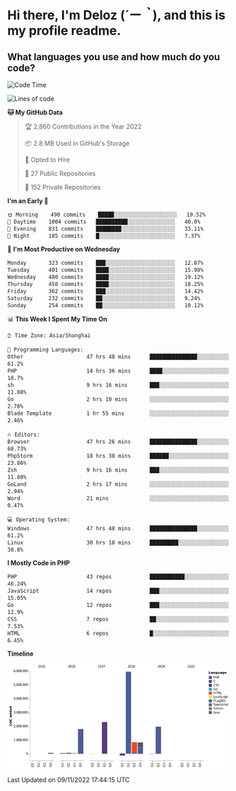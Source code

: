 # **Hi there, I'm Deloz (*´ー｀*), and this is my profile readme.**
<!--  [![Profile views](https://gpvc.arturio.dev/dank-del)](https://github.com/dank-del) -->
## **What languages you use and how much do you code?**

<!--START_SECTION:waka-->
![Code Time](http://img.shields.io/badge/Code%20Time-285%20hrs%2029%20mins-blue)

![Lines of code](https://img.shields.io/badge/From%20Hello%20World%20I%27ve%20Written-14%20Million%20lines%20of%20code-blue)

**🐱 My GitHub Data** 

> 🏆 2,860 Contributions in the Year 2022
 > 
> 📦 2.8 MB Used in GitHub's Storage 
 > 
> 💼 Opted to Hire
 > 
> 📜 27 Public Repositories 
 > 
> 🔑 152 Private Repositories  
 > 
**I'm an Early 🐤** 

```text
🌞 Morning    490 commits    █████░░░░░░░░░░░░░░░░░░░░   19.52% 
🌆 Daytime    1004 commits   ██████████░░░░░░░░░░░░░░░   40.0% 
🌃 Evening    831 commits    ████████░░░░░░░░░░░░░░░░░   33.11% 
🌙 Night      185 commits    █░░░░░░░░░░░░░░░░░░░░░░░░   7.37%

```
📅 **I'm Most Productive on Wednesday** 

```text
Monday       323 commits    ███░░░░░░░░░░░░░░░░░░░░░░   12.87% 
Tuesday      401 commits    ████░░░░░░░░░░░░░░░░░░░░░   15.98% 
Wednesday    480 commits    ████░░░░░░░░░░░░░░░░░░░░░   19.12% 
Thursday     458 commits    ████░░░░░░░░░░░░░░░░░░░░░   18.25% 
Friday       362 commits    ███░░░░░░░░░░░░░░░░░░░░░░   14.42% 
Saturday     232 commits    ██░░░░░░░░░░░░░░░░░░░░░░░   9.24% 
Sunday       254 commits    ██░░░░░░░░░░░░░░░░░░░░░░░   10.12%

```


📊 **This Week I Spent My Time On** 

```text
⌚︎ Time Zone: Asia/Shanghai

💬 Programming Languages: 
Other                    47 hrs 48 mins      ███████████████░░░░░░░░░░   61.2% 
PHP                      14 hrs 36 mins      ████░░░░░░░░░░░░░░░░░░░░░   18.7% 
sh                       9 hrs 16 mins       ███░░░░░░░░░░░░░░░░░░░░░░   11.88% 
Go                       2 hrs 10 mins       ░░░░░░░░░░░░░░░░░░░░░░░░░   2.78% 
Blade Template           1 hr 55 mins        ░░░░░░░░░░░░░░░░░░░░░░░░░   2.46%

🔥 Editors: 
Browser                  47 hrs 26 mins      ███████████████░░░░░░░░░░   60.73% 
PhpStorm                 18 hrs 38 mins      ██████░░░░░░░░░░░░░░░░░░░   23.86% 
Zsh                      9 hrs 16 mins       ███░░░░░░░░░░░░░░░░░░░░░░   11.88% 
GoLand                   2 hrs 17 mins       ░░░░░░░░░░░░░░░░░░░░░░░░░   2.94% 
Word                     21 mins             ░░░░░░░░░░░░░░░░░░░░░░░░░   0.47%

💻 Operating System: 
Windows                  47 hrs 48 mins      ███████████████░░░░░░░░░░   61.2% 
Linux                    30 hrs 18 mins      █████████░░░░░░░░░░░░░░░░   38.8%

```

**I Mostly Code in PHP** 

```text
PHP                      43 repos            ███████████░░░░░░░░░░░░░░   46.24% 
JavaScript               14 repos            ███░░░░░░░░░░░░░░░░░░░░░░   15.05% 
Go                       12 repos            ███░░░░░░░░░░░░░░░░░░░░░░   12.9% 
CSS                      7 repos             ██░░░░░░░░░░░░░░░░░░░░░░░   7.53% 
HTML                     6 repos             █░░░░░░░░░░░░░░░░░░░░░░░░   6.45%

```


**Timeline**

![Chart not found](https://raw.githubusercontent.com/deloz/deloz/main/charts/bar_graph.png) 


 Last Updated on 09/11/2022 17:44:15 UTC
<!--END_SECTION:waka-->
